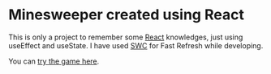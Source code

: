# Minesweeper created using React

This is only a project to remember some [React](https://react.dev/) knowledges, just using useEffect and useState. I have used [SWC](https://swc.rs/) for Fast Refresh while developing.

You can [try the game here](https://arturo-source.github.io/minesweeper/).
